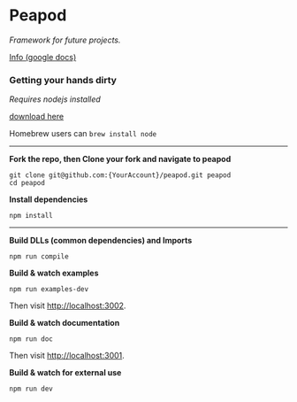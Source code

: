 # Peapod #
*Framework for future projects.*

[Info (google docs)](https://docs.google.com/document/d/1RKFhEU76kpXBHOnvb6ZaBhkcybudp5kcNoiw24PhwCM/edit)

### Getting your hands dirty ###

*Requires nodejs installed*

[download here](nodejs.org)

Homebrew users can `brew install node`

*****

**Fork the repo, then Clone your fork and navigate to peapod**
```
git clone git@github.com:{YourAccount}/peapod.git peapod
cd peapod
```

**Install dependencies**
```
npm install
```

*****

**Build DLLs (common dependencies) and Imports**
```
npm run compile
```

**Build & watch examples**
```
npm run examples-dev
```
Then visit [http://localhost:3002](http://localhost:3002).

**Build & watch documentation**
```
npm run doc
```
Then visit [http://localhost:3001](http://localhost:3001).

**Build & watch for external use**
```
npm run dev
```
